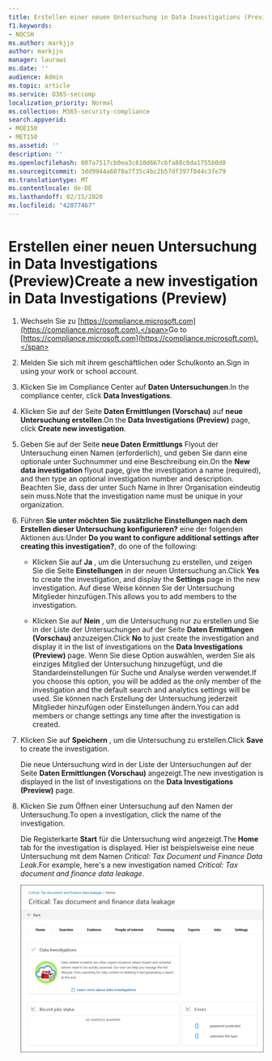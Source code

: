 ```yaml
---
title: Erstellen einer neuen Untersuchung in Data Investigations (Preview)
f1.keywords:
- NOCSH
ms.author: markjjo
author: markjjo
manager: laurawi
ms.date: ''
audience: Admin
ms.topic: article
ms.service: O365-seccomp
localization_priority: Normal
ms.collection: M365-security-compliance
search.appverid:
- MOE150
- MET150
ms.assetid: ''
description: ''
ms.openlocfilehash: 007a7517cb0ea3c810d667cbfa88c0da1755b0d8
ms.sourcegitcommit: 3dd9944a6070a7f35c4bc2b57df397f844c3fe79
ms.translationtype: MT
ms.contentlocale: de-DE
ms.lasthandoff: 02/15/2020
ms.locfileid: "42077467"
---
```

# <a name="create-a-new-investigation-in-data-investigations-preview"></a><span data-ttu-id="c6712-102">Erstellen einer neuen Untersuchung in Data Investigations (Preview)</span><span class="sxs-lookup"><span data-stu-id="c6712-102">Create a new investigation in Data Investigations (Preview)</span></span>

1. <span data-ttu-id="c6712-103">Wechseln Sie zu [https://compliance.microsoft.com](https://compliance.microsoft.com).</span><span class="sxs-lookup"><span data-stu-id="c6712-103">Go to [https://compliance.microsoft.com](https://compliance.microsoft.com).</span></span>
    
2. <span data-ttu-id="c6712-104">Melden Sie sich mit ihrem geschäftlichen oder Schulkonto an.</span><span class="sxs-lookup"><span data-stu-id="c6712-104">Sign in using your work or school account.</span></span>
    
3. <span data-ttu-id="c6712-105">Klicken Sie im Compliance Center auf **Daten Untersuchungen**.</span><span class="sxs-lookup"><span data-stu-id="c6712-105">In the compliance center, click **Data Investigations**.</span></span>
 
4. <span data-ttu-id="c6712-106">Klicken Sie auf der Seite **Daten Ermittlungen (Vorschau)** auf **neue Untersuchung erstellen**.</span><span class="sxs-lookup"><span data-stu-id="c6712-106">On the **Data Investigations (Preview)** page, click **Create new investigation**.</span></span>
    
5. <span data-ttu-id="c6712-107">Geben Sie auf der Seite **neue Daten Ermittlungs** Flyout der Untersuchung einen Namen (erforderlich), und geben Sie dann eine optionale unter Suchnummer und eine Beschreibung ein.</span><span class="sxs-lookup"><span data-stu-id="c6712-107">On the **New data investigation** flyout page, give the investigation a name (required), and then type an optional investigation number and description.</span></span> <span data-ttu-id="c6712-108">Beachten Sie, dass der unter Such Name in Ihrer Organisation eindeutig sein muss.</span><span class="sxs-lookup"><span data-stu-id="c6712-108">Note that the investigation name must be unique in your organization.</span></span>

6. <span data-ttu-id="c6712-109">Führen **Sie unter möchten Sie zusätzliche Einstellungen nach dem Erstellen dieser Untersuchung konfigurieren?** eine der folgenden Aktionen aus:</span><span class="sxs-lookup"><span data-stu-id="c6712-109">Under **Do you want to configure additional settings after creating this investigation?**, do one of the following:</span></span>

    - <span data-ttu-id="c6712-110">Klicken Sie auf **Ja** , um die Untersuchung zu erstellen, und zeigen Sie die Seite **Einstellungen** in der neuen Untersuchung an.</span><span class="sxs-lookup"><span data-stu-id="c6712-110">Click **Yes** to create the investigation, and display the **Settings** page in the new investigation.</span></span> <span data-ttu-id="c6712-111">Auf diese Weise können Sie der Untersuchung Mitglieder hinzufügen.</span><span class="sxs-lookup"><span data-stu-id="c6712-111">This allows you to add members to the investigation.</span></span>
    
    - <span data-ttu-id="c6712-112">Klicken Sie auf **Nein** , um die Untersuchung nur zu erstellen und Sie in der Liste der Untersuchungen auf der Seite **Daten Ermittlungen (Vorschau)** anzuzeigen.</span><span class="sxs-lookup"><span data-stu-id="c6712-112">Click **No** to just create the investigation and display it in the list of investigations on the **Data Investigations (Preview)** page.</span></span> <span data-ttu-id="c6712-113">Wenn Sie diese Option auswählen, werden Sie als einziges Mitglied der Untersuchung hinzugefügt, und die Standardeinstellungen für Suche und Analyse werden verwendet.</span><span class="sxs-lookup"><span data-stu-id="c6712-113">If you choose this option, you will be added as the only member of the investigation and the default search and analytics settings will be used.</span></span> <span data-ttu-id="c6712-114">Sie können nach Erstellung der Untersuchung jederzeit Mitglieder hinzufügen oder Einstellungen ändern.</span><span class="sxs-lookup"><span data-stu-id="c6712-114">You can add members or change settings any time after the investigation is created.</span></span>

7. <span data-ttu-id="c6712-115">Klicken Sie auf **Speichern** , um die Untersuchung zu erstellen.</span><span class="sxs-lookup"><span data-stu-id="c6712-115">Click **Save** to create the investigation.</span></span>

    <span data-ttu-id="c6712-116">Die neue Untersuchung wird in der Liste der Untersuchungen auf der Seite **Daten Ermittlungen (Vorschau)** angezeigt.</span><span class="sxs-lookup"><span data-stu-id="c6712-116">The new investigation is displayed in the list of investigations on the **Data Investigations (Preview)** page.</span></span> 

8. <span data-ttu-id="c6712-117">Klicken Sie zum Öffnen einer Untersuchung auf den Namen der Untersuchung.</span><span class="sxs-lookup"><span data-stu-id="c6712-117">To open a investigation, click the name of the investigation.</span></span> 

    <span data-ttu-id="c6712-118">Die Registerkarte **Start** für die Untersuchung wird angezeigt.</span><span class="sxs-lookup"><span data-stu-id="c6712-118">The **Home** tab for the investigation is displayed.</span></span> <span data-ttu-id="c6712-119">Hier ist beispielsweise eine neue Untersuchung mit dem Namen *Critical: Tax Document und Finance Data Leak*.</span><span class="sxs-lookup"><span data-stu-id="c6712-119">For example, here's a new investigation named *Critical: Tax document and finance data leakage*.</span></span>

    ![Die Registerkarte "Start" für eine neue Untersuchung in Daten Untersuchungen](../media/NewDataInvestigations.png)
